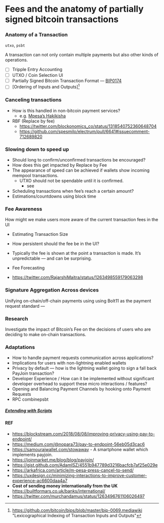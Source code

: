 # Fees and the anatomy of partially signed bitcoin transactions

### Anatomy of a Transaction

`utxo`, `psbt`

A transaction can not only contain multiple payments but also other kinds of operations.

- [ ] Tripple Entry Accounting
- [ ] UTXO / Coin Selection UI
- [ ] Partially Signed Bitcoin Transaction Format — [BIP0174](https://github.com/bitcoin/bips/blob/master/bip-0174.mediawiki)
- [ ] [Ordering of Inputs and Outputs][^tx_ordering]

### Canceling transactions

- How is this handled in non-bitcoin payment services?
  - e.g. [Mpesa’s Hakikisha](https://niabusiness.com/safaricom-hakikisha/)
- RBF (Replace by fee)
  - https://twitter.com/blockonomics_co/status/1318540752360648704
  - https://github.com/spesmilo/electrum/pull/6641#issuecomment-712689820

### Slowing down to speed up

- Should long to confirm/unconfirmed transactions be encouraged?
- How does this get impacted by Replace by Fee
- The appearance of speed can be achieved if wallets show incoming mempool transactions.
  - UTXO should not be spendable until it is confirmed.
    - see 
- Scheduling transactions when fee’s reach a certain amount?
- Estimations/countdowns using block time

### Fee Awareness

How might we make users more aware of the current transaction fees in the UI

- Estimating Transaction Size
- How persistent should the fee be in the UI?

- Typically the fee is shown at the point a transaction is made. It’s unpredictable — and can be surprising.

- Fee Forecasting

- https://twitter.com/RajarshiMaitra/status/1263498559179063298

### Signature Aggregation Across devices

Unifying on-chain/off-chain payments using using Bolt11 as the payment request standard —  

### Research

Investigate the impact of Bitcoin’s Fee on the decisions of users who are deciding to make on-chain transactions.

### Adaptations

- How to handle payment requests communication across applications?
- Implications for users with non-lightning enabled wallets
- Privacy by default — how is the lightning wallet going to sign a fall back PayJoin transaction?
- Developer Experience / How can it be implemented without significant developer overhead to support these micro interactions / features?
- Opening and Balancing Payment Channels by hooking onto Payment Requests
- RPC combinepsbt

##### [Extending with Scripts](smart-contracts.md)

#### REF

- https://blockstream.com/2018/08/08/improving-privacy-using-pay-to-endpoint/
- https://medium.com/@nopara73/pay-to-endpoint-56eb05d3cac6
- https://samouraiwallet.com/stowaway - A smartphone wallet which implements payjoin.
- https://joinmarket.me/blog/blog/payjoin/
- https://gist.github.com/AdamISZ/4551b947789d3216bacfcb7af25e029e
- https://arkafrica.com/article/m-pesa-press-cancel-to-send/
- https://uxdesign.cc/minimizing-interactions-to-improve-customer-experience-ac6600daa4a7
- **Cost of sending money internationally from the UK** https://builtformars.co.uk/banks/international/
- https://twitter.com/murchandamus/status/1263496761106026497

[^tx_ordering]: https://github.com/bitcoin/bips/blob/master/bip-0069.mediawiki	"Lexicographical Indexing of Transaction Inputs and Outputs"

